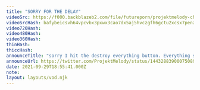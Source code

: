 ```yaml
---
title: "SORRY FOR THE DELAY"
videoSrc: https://f000.backblazeb2.com/file/futureporn/projektmelody-chaturbate-2021-09-29.mp4
videoSrcHash: bafybeicsvh64vpcvbx3pxwx3cao7dx5aj5hvczgfh6gctu2xcsx7penzgu
video720Hash: 
video480Hash: 
video360Hash: 
thinHash: 
thiccHash: 
announceTitle: "sorry I hit the destroy everything button. Everything should be working now!"
announceUrl: https://twitter.com/ProjektMelody/status/1443288390007508995
date: 2021-09-29T18:55:41.000Z
note: 
layout: layouts/vod.njk
---
```

